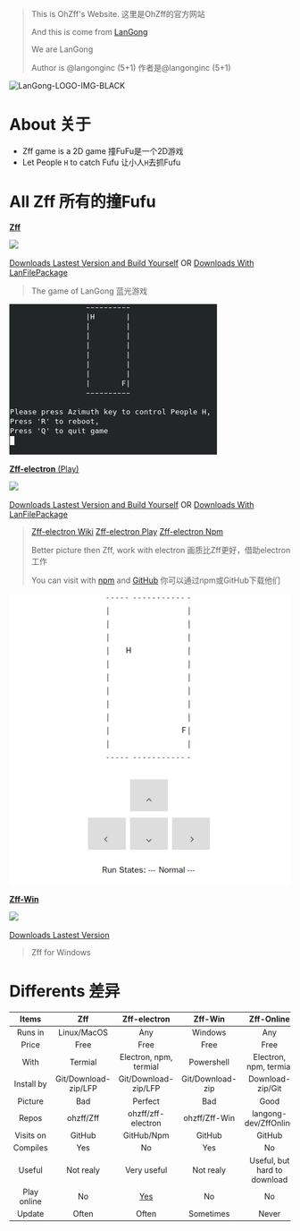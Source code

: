> This is OhZff's Website. 这里是OhZff的官方网站
> 
> And this is come from [LanGong](https://langong-dev.github.io)
>
> We are LanGong
>
> Author is @langonginc (5+1) 作者是@langonginc (5+1)

![LanGong-LOGO-IMG-BLACK](https://langong-dev.github.io/img/black.png)

# About 关于

- Zff game is a 2D game 撞FuFu是一个2D游戏
- Let People `H` to catch Fufu 让小人`H`去抓Fufu

# All Zff 所有的撞Fufu

[**Zff**](/Zff)

![](https://img.shields.io/github/release/ohzff/Zff.svg)

[Downloads Lastest Version and Build Yourself](https://glare.now.sh/ohzff/Zff/zip)  OR  [Downloads With LanFilePackage](https://github.com/ohzff/Zff#readme)

> The game of LanGong 蓝光游戏

![zff](/img/zff.png)

[**Zff-electron** (Play)](/zff-electron)

![](https://img.shields.io/github/release/ohzff/zff-electron.svg)

[Downloads Lastest Version and Build Yourself](https://glare.now.sh/ohzff/zff-electron/zip)  OR  [Downloads With LanFilePackage](https://github.com/ohzff/zff-electron#readme)

> [Zff-electron Wiki](https://github.com/ohzff/zff-electron/wiki) [Zff-electron Play](/zff-electron) [Zff-electron Npm](https://www.npmjs.com/package/zff-electron)
>
> Better picture then Zff, work with electron 画质比Zff更好，借助electron工作
>
> You can visit with [npm](https://npmjs.org/package/zff-electron) and [GitHub](https://github.com/ohzff/zff-electron) 你可以通过npm或GitHub下载他们

![zff-electron](/img/zff-electron.png)

[**Zff-Win**](/Zff-Win)

![](https://img.shields.io/github/release/ohzff/Zff-Win.svg)

[Downloads Lastest Version](https://glare.now.sh/ohzff/Zff-Win/zip)

> Zff for Windows 

# Differents 差异

| Items | Zff | Zff-electron | Zff-Win | Zff-Online |
|:---:|:---:|:---:|:---:|:---:|
| Runs in | Linux/MacOS | Any | Windows | Any |
| Price | Free | Free | Free | Free |
| With | Termial | Electron, npm, termial | Powershell | Electron, npm, termial |
| Install by | Git/Download-zip/LFP | Git/Download-zip/LFP | Git/Download-zip | Download-zip/Git |
| Picture | Bad | Perfect | Bad | Good |
| Repos | ohzff/Zff | ohzff/zff-electron | ohzff/Zff-Win | langong-dev/ZffOnline |
| Visits on | GitHub | GitHub/Npm | GitHub | GitHub |
| Compiles | Yes | No | Yes | No |
| Useful | Not realy | Very useful | Not realy | Useful, but hard to download |
| Play online | No | [Yes](/zff-electron) | No | No |
| Update | Often | Often | Sometimes | Never |


